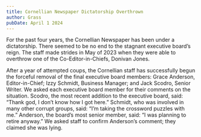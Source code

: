 ```yaml
---
title: Cornellian Newspaper Dictatorship Overthrown
author: Grass
pubDate: April 1 2024
---
```

For the past four years, the Cornellian Newspaper has been under a dictatorship. There seemed to be no end to the stagnant executive board’s reign. The staff made strides in May of 2023 when they were able to overthrow one of the Co-Editor-in-Chiefs, Donivan Jones.

After a year of attempted coups, the Cornellian staff has successfully begun the forceful removal of the final executive board members: Grace Anderson, Editor-in-Chief; Izzy Schmidt, Business Manager; and Jack Scodro, Senior Writer. We asked each executive board member for their comments on the situation. Scodro, the most recent addition to the executive board, said: “Thank god, I don’t know how I got here.” Schmidt, who was involved in many other corrupt groups, said: “I’m taking the crossword puzzles with me.” Anderson, the board’s most senior member, said: “I was planning to retire anyway.” We asked staff to confirm Anderson’s comment; they claimed she was lying.

